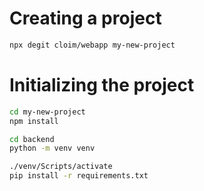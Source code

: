 # Creating a project
```bash
npx degit cloim/webapp my-new-project
```

# Initializing the project
```bash
cd my-new-project
npm install

cd backend
python -m venv venv

./venv/Scripts/activate
pip install -r requirements.txt
```
